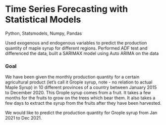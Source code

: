 # Time Series Forecasting with Statistical Models 
Python, Statsmodels, Numpy, Pandas

Used exogenous and endogenous variables to predict the production quantity of maple syrup for different regions. Performed ADF test and differenced the data, built a SARIMAX model using Auto ARIMA on the data

### Goal

We have been given the monthly production quantity for a certain agricultural product (let’s call it Grople syrup, note - no relation to actual Maple Syrup) in 10 different provinces of a country between January 2015 to December 2020. This Grople syrup comes from a fruit. It takes a few months for the fruits to grow on the trees which bear them. It also takes a few days to extract the syrup from the fruits after they have been harvested.

We would like to predict the production quantity for Grople syrup from Jan 2021 to Dec 2021.

